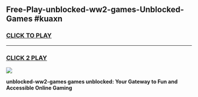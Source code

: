 
## Free-Play-unblocked-ww2-games-Unblocked-Games #kuaxn
<h3>
<a href="https://news.freeplayer.one?title=unblocked-ww2-games&ref=8M">CLICK TO PLAY</a></h3>
<hr>

<h3>
<a href="https://news.freeplayer.one?title=unblocked-ww2-games&ref=8M">CLICK 2 PLAY</a>
  
</h3>

<a href="https://news.freeplayer.one?title=unblocked-ww2-games&ref=8M"><img src="https://clearcache.store/games.png"></a>


**unblocked-ww2-games games unblocked: Your Gateway to Fun and Accessible Online Gaming**
